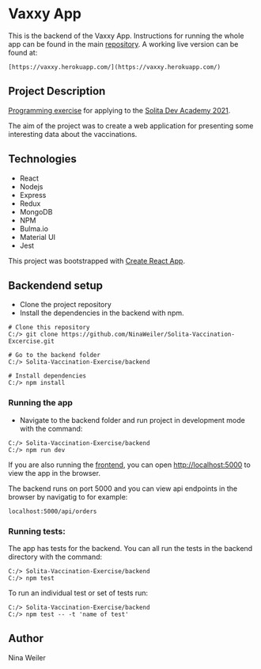 # Vaxxy App
This is the backend of the Vaxxy App. Instructions for running the whole app can be found in the main [repository](https://github.com/NinaWeiler/Solita-Vaccination-Excercise).
A working live version can be found at:
``` 
[https://vaxxy.herokuapp.com/](https://vaxxy.herokuapp.com/)
```
## Project Description
[Programming exercise](https://github.com/solita/vaccine-exercise-2021) for applying to the [Solita Dev Academy 2021](https://www.solita.fi/positions/akatemiasta-nostetta-devaajan-uralle-4447301003/).

The aim of the project was to create a web application for presenting some interesting data about the vaccinations. 

## Technologies
* React
* Nodejs
* Express
* Redux
* MongoDB
* NPM 
* Bulma.io
* Material UI
* Jest

This project was bootstrapped with [Create React App](https://github.com/facebook/create-react-app).

## Backendend setup

* Clone the project repository
* Install the dependencies in the backend with npm. 
```
# Clone this repository
C:/> git clone https://github.com/NinaWeiler/Solita-Vaccination-Excercise.git

# Go to the backend folder
C:/> Solita-Vaccination-Exercise/backend

# Install dependencies 
C:/> npm install
```

### Running the app
* Navigate to the backend folder and run project in development mode with the command:
```
C:/> Solita-Vaccination-Exercise/backend
C:/> npm run dev
```

If you are also running the [frontend](https://github.com/NinaWeiler/Solita-Vaccination-Excercise), you can open [http://localhost:5000](http://localhost:5000) to view the app in the browser.

The backend runs on port 5000 and you can view api endpoints in the browser by navigatig to for example: 
```
localhost:5000/api/orders
```

### Running tests:
The app has tests for the backend. You can all run the tests in the backend directory with the command:
```
C:/> Solita-Vaccination-Exercise/backend
C:/> npm test
```
To run an individual test or set of tests run:
```
C:/> Solita-Vaccination-Exercise/backend
C:/> npm test -- -t 'name of test'
```

## Author
Nina Weiler